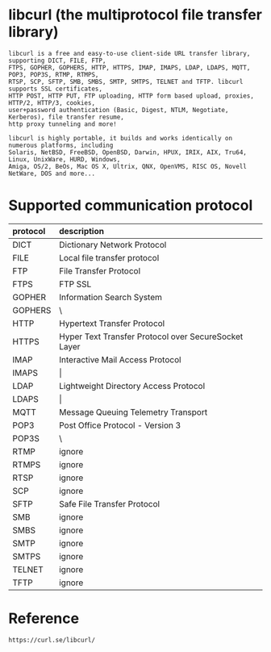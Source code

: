 
# libcurl (the multiprotocol file transfer library)
    libcurl is a free and easy-to-use client-side URL transfer library, supporting DICT, FILE, FTP, 
    FTPS, GOPHER, GOPHERS, HTTP, HTTPS, IMAP, IMAPS, LDAP, LDAPS, MQTT, POP3, POP3S, RTMP, RTMPS, 
    RTSP, SCP, SFTP, SMB, SMBS, SMTP, SMTPS, TELNET and TFTP. libcurl supports SSL certificates, 
    HTTP POST, HTTP PUT, FTP uploading, HTTP form based upload, proxies, HTTP/2, HTTP/3, cookies, 
    user+password authentication (Basic, Digest, NTLM, Negotiate, Kerberos), file transfer resume, 
    http proxy tunneling and more!

    libcurl is highly portable, it builds and works identically on numerous platforms, including 
    Solaris, NetBSD, FreeBSD, OpenBSD, Darwin, HPUX, IRIX, AIX, Tru64, Linux, UnixWare, HURD, Windows, 
    Amiga, OS/2, BeOs, Mac OS X, Ultrix, QNX, OpenVMS, RISC OS, Novell NetWare, DOS and more...

# Supported communication protocol
| protocol | description |
| :-- | :-- |
| DICT | Dictionary Network Protocol |
| FILE | Local file transfer protocol |
| FTP | File Transfer Protocol |
| FTPS | FTP SSL |
| GOPHER | Information Search System |
| GOPHERS | \ |
| HTTP | Hypertext Transfer Protocol |
| HTTPS | Hyper Text Transfer Protocol over SecureSocket Layer |
| IMAP | Interactive Mail Access Protocol |
| IMAPS | \|
| LDAP | Lightweight Directory Access Protocol |
| LDAPS | \|
| MQTT | Message Queuing Telemetry Transport |
| POP3 | Post Office Protocol - Version 3 |
| POP3S | \ |
| RTMP | ignore |
| RTMPS | ignore |
| RTSP | ignore |
| SCP | ignore |
| SFTP | Safe File Transfer Protocol |
| SMB | ignore |
| SMBS | ignore |
| SMTP | ignore |
| SMTPS | ignore |
| TELNET | ignore |
| TFTP | ignore |


# Reference
    https://curl.se/libcurl/
